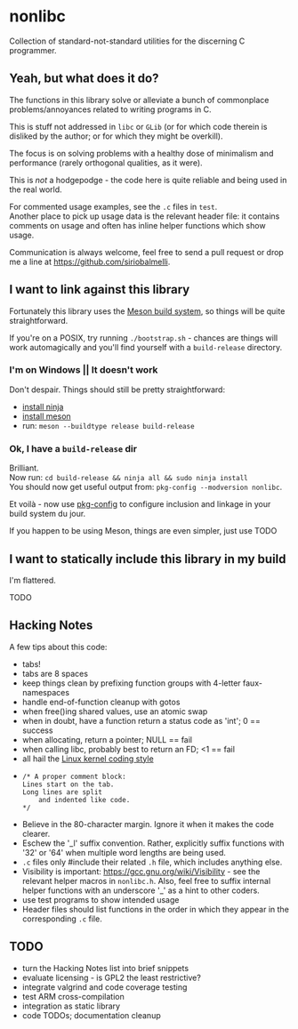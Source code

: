 # nonlibc
Collection of standard-not-standard utilities for the discerning C programmer.


## Yeah, but what does it do?
The functions in this library solve or alleviate a bunch of commonplace
	problems/annoyances related to writing programs in C.

This is stuff not addressed in `libc` or `GLib`
	(or for which code therein is disliked by the author;
	or for which they might be overkill).

The focus is on solving problems with a healthy dose of minimalism
	and performance (rarely orthogonal qualities, as it were).

This is *not* a hodgepodge - the code here is quite reliable
	and being used in the real world.

For commented usage examples, see the `.c` files in `test`. \
Another place to pick up usage data is the relevant header file:
	it contains comments on usage and often has inline
	helper functions which show usage.

Communication is always welcome, feel free to send a pull request
	or drop me a line at <https://github.com/siriobalmelli>.


## I want to link against this library
Fortunately this library uses the [Meson build system](http://mesonbuild.com/index.html),
	so things will be quite straightforward.

If you're on a POSIX, try running `./bootstrap.sh` - chances are things will work
	automagically and you'll find yourself with a `build-release` directory.

### I'm on Windows || It doesn't work
Don't despair. Things should still be pretty straightforward:

-	[install ninja](https://ninja-build.org/)
-	[install meson](http://mesonbuild.com/Getting-meson.html)
-	run: `meson --buildtype release build-release`

### Ok, I have a `build-release` dir
Brilliant. \
Now run: `cd build-release && ninja all && sudo ninja install` \
You should now get useful output from: `pkg-config --modversion nonlibc`.

Et voilà - now use [pkg-config](https://www.freedesktop.org/wiki/Software/pkg-config/)
	to configure inclusion and linkage in your build system du jour.

If you happen to be using Meson, things are even simpler, just use TODO

## I want to statically include this library in my build
I'm flattered.

TODO


## Hacking Notes
A few tips about this code:
-	tabs!
-	tabs are 8 spaces
-	keep things clean by prefixing function groups with 4-letter faux-namespaces
-	handle end-of-function cleanup with gotos
-	when free()ing shared values, use an atomic swap
-	when in doubt, have a function return a status code as 'int'; 0 == success
-	when allocating, return a pointer; NULL == fail
-	when calling libc, probably best to return an FD; <1 == fail
-	all hail the [Linux kernel coding style](https://01.org/linuxgraphics/gfx-docs/drm/process/coding-style.html)
-	```
	/* A proper comment block:
	Lines start on the tab.
	Long lines are split
		and indented like code.
	*/
	```
-	Believe in the 80-character margin. Ignore it when it makes the code clearer.
-	Eschew the '_l' suffix convention.
	Rather, explicitly suffix functions with '32' or '64' when multiple word
		lengths are being used.
-	`.c` files only #include their related `.h` file, which includes anything else.
-	Visibility is important: <https://gcc.gnu.org/wiki/Visibility> - see the
		relevant helper macros in `nonlibc.h`.
	Also, feel free to suffix internal helper functions with an underscore '_'
		as a hint to other coders.
-	use test programs to show intended usage
-	Header files should list functions in the order in which they appear in the
		corresponding `.c` file.
	

## TODO
-	turn the Hacking Notes list into brief snippets
-	evaluate licensing - is GPL2 the least restrictive?
-	integrate valgrind and code coverage testing
-	test ARM cross-compilation
-	integration as static library
-	code TODOs; documentation cleanup
